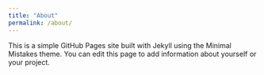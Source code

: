 ```yaml
---
title: "About"
permalink: /about/
---
```


This is a simple GitHub Pages site built with Jekyll using the Minimal Mistakes theme. You can edit this page to add information about yourself or your project. 